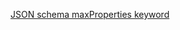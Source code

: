 [JSON schema maxProperties keyword](https://tools.ietf.org/html/draft-wright-json-schema-validation-00#section-5.13)
